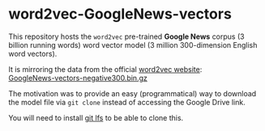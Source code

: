 # word2vec-GoogleNews-vectors

This repository hosts the `word2vec` pre-trained **Google News** corpus (3 billion running words) word vector model (3 million 300-dimension English word vectors). 

It is mirroring the data from the official [word2vec website](https://code.google.com/archive/p/word2vec/):  
[GoogleNews-vectors-negative300.bin.gz](https://drive.google.com/file/d/0B7XkCwpI5KDYNlNUTTlSS21pQmM/edit?usp=sharing)

The motivation was to provide an easy (programmatical) way to download the model file via `git clone` instead of accessing the Google Drive link.

You will need to install [git lfs](https://git-lfs.github.com/) to be able to clone this.

